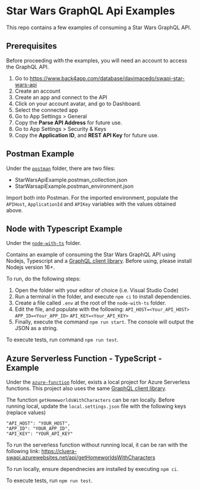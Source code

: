 # Star Wars GraphQL Api Examples
This repo contains a few examples of consuming a Star Wars GraphQL API.

## Prerequisites
Before proceeding with the examples, you will need an account to access the GraphQL API.

1. Go to https://www.back4app.com/database/davimacedo/swapi-star-wars-api
2. Create an account
3. Create an app and connect to the API
4. Click on your account avatar, and go to Dashboard.
5. Select the connected app
6. Go to App Settings > General
7. Copy the **Parse API Address** for future use.
8. Go to App Settings > Security & Keys
9. Copy the **Application ID**, and **REST API Key** for future use.

## Postman Example
Under the [`postman`](postman) folder, there are two files:
- StarWarsApiExample.postman_collection.json
- StarWarsapiExample.postman_environment.json

Import both into Postman. For the imported environment, populate the `APIHost`, `ApplicationId` and `APIKey` variables with the values obtained above.

## Node with Typescript Example
Under the [`node-with-ts`](node-with-ts) folder.

Contains an example of consuming the Star Wars GraphQL API using Nodejs, Typescript and a [GraphQL client library](https://github.com/prisma-labs/graphql-request). Before using, please install Nodejs version 16+.

To run, do the following steps:
1. Open the folder with your editor of choice (i.e. Visual Studio Code)
2. Run a terminal in the folder, and execute `npm ci` to install dependencies.
3. Create a file called `.env` at the root of the `node-with-ts` folder.
4. Edit the file, and populate with the following:
`API_HOST=<Your_API_HOST>`
`APP_ID=<Your_APP_ID>`
`API_KEY=<Your_API_KEY>`
5. Finally, execute the command `npm run start`. The console will output the JSON as a string.

To execute tests, run command `npm run test`.

## Azure Serverless Function - TypeScript - Example
Under the [`azure-function`](azure-function) folder, exists a local project for Azure Serverless functions. This project also uses the same [GraphQL client library](https://github.com/prisma-labs/graphql-request).

The function `getHomeworldsWithCharacters` can be ran locally. Before running local, update the `local.settings.json` file with the following keys (replace values)
```
"API_HOST": "YOUR_HOST",
"APP_ID": "YOUR_APP_ID",
"API_KEY": "YOUR_API_KEY"
```

To run the serverless function without running local, it can be ran with the following link: 
https://cluera-swapi.azurewebsites.net/api/getHomeworldsWithCharacters

To run locally, ensure dependnecies are installed by executing `npm ci`.

To execute tests, run `npm run test`.
